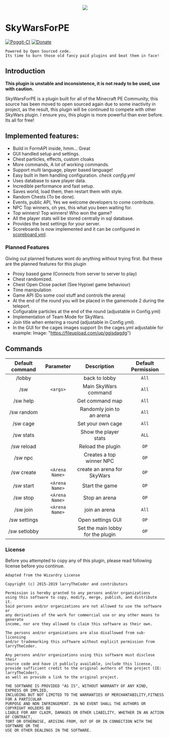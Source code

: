 <p align="center">
  <img src="https://cdn.discordapp.com/attachments/514331305111191563/662292362223026216/SkyWarsForPE.png"/>
</p>


# SkyWarsForPE
[![Poggit-CI](https://poggit.pmmp.io/ci.shield/larryTheCoder/SkyWarsForPE/SkyWarsForPE)](https://poggit.pmmp.io/ci/larryTheCoder/SkyWarsForPE/SkyWarsForPE) [![Donate](https://img.shields.io/badge/donate-PayPal-yellow.svg?style=flat-square)](http://www.paypal.me/DoubleCheese)

    Powered by Open Sourced code.
    Its time to burn those old fancy paid plugins and beat them in face!

## Introduction
**This plugin is unstable and inconsistence, it is not ready to be used, use with caution.**

SkyWarsForPE is a plugin built for all of the Minecraft PE Community, this source has been moved to open sourced again due to some inactivity in project, as the result, this plugin will be continued to compete with other SkyWars plugin. I ensure you, this plugin is more powerful than ever before. Its all for free!

## Implemented features:
- Build in FormAPI inside, hmm... Great
- GUI handled setup and settings.
- Chest particles, effects, custom cloaks
- More commands, A lot of working commands.
- Support multi language, player based language!
- Easy built in Item handling configuration. _check config.yml_
- Uses database to save player data.
- Incredible performance and fast setup.
- Saves world, load them, then restart them with style.
- Random Chests (To be done).
- Events, public API, Yes we welcome developers to come contribute.
- NPC Top winners, oh yes, this what you been waiting for.
- Top winners! Top winners! Who won the game?
- All the player stats will be stored centrally in sql database.
- Provides the best settings for your server.
- Scoreboards is now implemented and it can be configured in [scoreboard.yml](https://github.com/larryTheCoder/SkyWarsForPE/blob/master/resources/scoreboard.yml).

### Planned Features
Giving out planned features wont do anything without trying first. But these are the planned features for this plugin

- Proxy based game (Connects from server to server to play)
- Chest randomized.
- Chest Open Close packet (See Hypixel game behaviour)
- Time manipulation
- Game API (Do some cool stuff and controls the arena)
- At the end of the round you will be placed in the gamemode 2 during the teleport.
- Cofigurable particles at the end of the round (adjustable in Config.yml)
- Implementation of Team Mode for SkyWars.
- Join title when entering a round (adjustable in Config.yml).
- In the GUI for the cages images support (In the cages.yml adjustable for example: Image: "https://fileupload.com/up/ggisdagdg")


## Commands
| Default command | Parameter | Description | Default Permission |
| :-----: | :-------: | :---------: | :-------: |
| /lobby | | back to lobby | `All` |
| /sw |`<args>` | Main SkyWars command | `All` |
| /sw help | | Get command map | `All` |
| /sw random | | Randomly join to an arena | `All` |
| /sw cage | | Set your own cage | `All` |
| /sw stats | | Show the player stats | `ALL`|
| /sw reload | | Reload the plugin | `OP` |
| /sw npc | | Creates a top winner NPC | `OP` |
| /sw create | `<Arena Name>` | create an arena for SkyWars | `OP` |
| /sw start | `<Arena Name>` | Start the game | `OP` |
| /sw stop | `<Arena Name>` | Stop an arena | `OP` |
| /sw join | `<Arena Name>` | join an arena | `All` |
| /sw settings | | Open settings GUI | `OP` |
| /sw setlobby | | Set the main lobby for the plugin | `OP` |

### License
Before you attempted to copy any of this plugin, please read following license before you continue.

    Adapted from the Wizardry License

    Copyright (c) 2015-2019 larryTheCoder and contributors

    Permission is hereby granted to any persons and/or organizations
    using this software to copy, modify, merge, publish, and distribute it.
    Said persons and/or organizations are not allowed to use the software or
    any derivatives of the work for commercial use or any other means to generate
    income, nor are they allowed to claim this software as their own.

    The persons and/or organizations are also disallowed from sub-licensing
    and/or trademarking this software without explicit permission from larryTheCoder.

    Any persons and/or organizations using this software must disclose their
    source code and have it publicly available, include this license,
    provide sufficient credit to the original authors of the project (IE: larryTheCoder),
    as well as provide a link to the original project.

    THE SOFTWARE IS PROVIDED "AS IS", WITHOUT WARRANTY OF ANY KIND, EXPRESS OR IMPLIED,
    INCLUDING BUT NOT LIMITED TO THE WARRANTIES OF MERCHANTABILITY,FITNESS FOR A PARTICULAR
    PURPOSE AND NON INFRINGEMENT. IN NO EVENT SHALL THE AUTHORS OR COPYRIGHT HOLDERS BE
    LIABLE FOR ANY CLAIM, DAMAGES OR OTHER LIABILITY, WHETHER IN AN ACTION OF CONTRACT,
    TORT OR OTHERWISE, ARISING FROM, OUT OF OR IN CONNECTION WITH THE SOFTWARE OR THE
    USE OR OTHER DEALINGS IN THE SOFTWARE.
